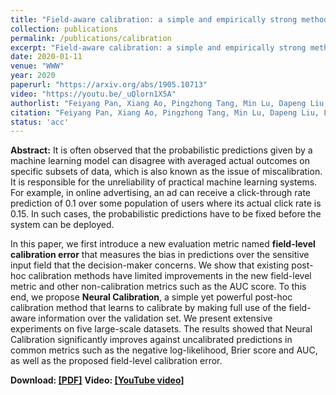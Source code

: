 ```yaml
---
title: "Field-aware calibration: a simple and empirically strong method for reliable probabilistic predictions"
collection: publications
permalink: /publications/calibration
excerpt: "Field-aware calibration: a simple and empirically strong method for reliable probabilistic predictions"
date: 2020-01-11
venue: "WWW"
year: 2020
paperurl: "https://arxiv.org/abs/1905.10713"
video: "https://youtu.be/_uQlorn1X5A"
authorlist: "Feiyang Pan, Xiang Ao, Pingzhong Tang, Min Lu, Dapeng Liu, Lei Xiao and Qing He"
citation: "Feiyang Pan, Xiang Ao, Pingzhong Tang, Min Lu, Dapeng Liu, Lei Xiao and Qing He. 2020. Field-aware calibration: a simple and empirically strong method for reliable probabilistic predictions. In Proceedings of the 2020 World Wide Web Conference (WWW'19), May 13-17, 2019, San Francisco, CA, USA. ACM, New York, NY, USA, 11 pages. https://doi.org/10.1145/3308558.3313616"
status: 'acc'
---
```

**Abstract:**
It is often observed that the probabilistic predictions given by a machine learning model can disagree with averaged actual outcomes on specific subsets of data, which is also known as the issue of miscalibration. It is responsible for the unreliability of practical machine learning systems. For example, in online advertising, an ad can receive a click-through rate prediction of 0.1 over some population of users where its actual click rate is 0.15. In such cases, the probabilistic predictions have to be fixed before the system can be deployed.

In this paper, we first introduce a new evaluation metric named **field-level calibration error** that measures the bias in predictions over the sensitive input field that the decision-maker concerns. We show that existing post-hoc calibration methods have limited improvements in the new field-level metric and other non-calibration metrics such as the AUC score. To this end, we propose **Neural Calibration**, a simple yet powerful post-hoc calibration method that learns to calibrate by making full use of the field-aware information over the validation set. We present extensive experiments on five large-scale datasets. The results showed that Neural Calibration significantly improves against uncalibrated predictions in common metrics such as the negative log-likelihood, Brier score and AUC, as well as the proposed field-level calibration error.

**Download: [[PDF]](https://arxiv.org/abs/1905.10713)**
**Video: [[YouTube video]](https://youtu.be/_uQlorn1X5A)**
